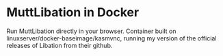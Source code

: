 # MuttLibation in Docker

Run MuttLibation directly in your browser.
Container built on linuxserver/docker-baseimage/kasmvnc, running my version of the official releases of Libation from their github.
